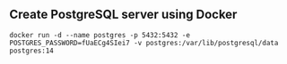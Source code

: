 ## Create PostgreSQL server using Docker

```batch
docker run -d --name postgres -p 5432:5432 -e POSTGRES_PASSWORD=fUaECg4SIei7 -v postgres:/var/lib/postgresql/data postgres:14
```